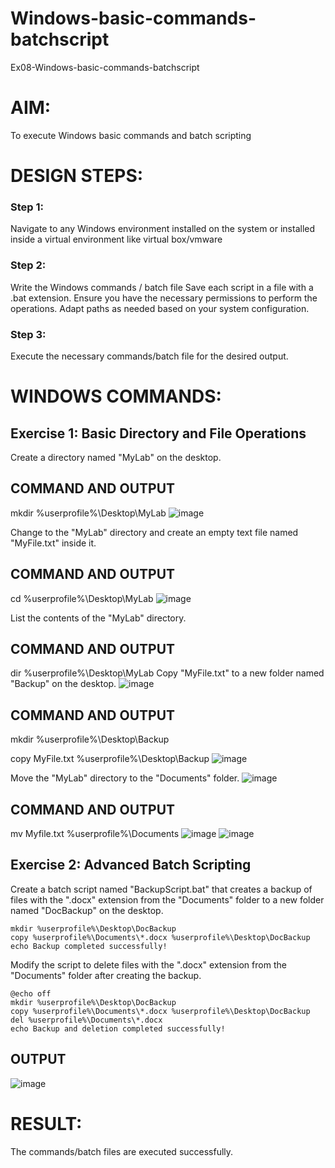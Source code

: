 # Windows-basic-commands-batchscript
Ex08-Windows-basic-commands-batchscript

# AIM:
To execute Windows basic commands and batch scripting

# DESIGN STEPS:

### Step 1:

Navigate to any Windows environment installed on the system or installed inside a virtual environment like virtual box/vmware 

### Step 2:

Write the Windows commands / batch file
Save each script in a file with a .bat extension.
Ensure you have the necessary permissions to perform the operations.
Adapt paths as needed based on your system configuration.
### Step 3:

Execute the necessary commands/batch file for the desired output. 




# WINDOWS COMMANDS:
## Exercise 1: Basic Directory and File Operations
Create a directory named "MyLab" on the desktop.


## COMMAND AND OUTPUT
mkdir %userprofile%\Desktop\MyLab
![image](https://github.com/suchitranath/Windows-basic-commands-batchscript/assets/145742631/02cb9e56-daef-49d0-ba44-12403dc0c941)


Change to the "MyLab" directory and create an empty text file named "MyFile.txt" inside it.


## COMMAND AND OUTPUT
cd %userprofile%\Desktop\MyLab
![image](https://github.com/suchitranath/Windows-basic-commands-batchscript/assets/145742631/630d8c45-4dbc-409a-8d52-fb0c1f9f8fb1)



List the contents of the "MyLab" directory.


## COMMAND AND OUTPUT
dir %userprofile%\Desktop\MyLab
Copy "MyFile.txt" to a new folder named "Backup" on the desktop.
![image](https://github.com/suchitranath/Windows-basic-commands-batchscript/assets/145742631/1dd80b8b-3cd5-4add-903a-cec1a1b0a670)



## COMMAND AND OUTPUT
mkdir %userprofile%\Desktop\Backup

copy MyFile.txt %userprofile%\Desktop\Backup
![image](https://github.com/suchitranath/Windows-basic-commands-batchscript/assets/145742631/553ed90c-9e84-4f6f-9b84-2b59db4aaa09)

Move the "MyLab" directory to the "Documents" folder.
![image](https://github.com/suchitranath/Windows-basic-commands-batchscript/assets/145742631/d042d933-7e21-42d6-a031-a81a04513d00)


## COMMAND AND OUTPUT
mv Myfile.txt %userprofile%\Documents
![image](https://github.com/suchitranath/Windows-basic-commands-batchscript/assets/145742631/67837965-d7cf-40dc-aa57-94cc53b6e68f)
![image](https://github.com/suchitranath/Windows-basic-commands-batchscript/assets/145742631/d0220814-b0d3-425e-bb5a-3e1e350edfc1)


## Exercise 2: Advanced Batch Scripting
Create a batch script named "BackupScript.bat" that creates a backup of files with the ".docx" extension from the "Documents" folder to a new folder named "DocBackup" on the desktop.
```@echo off
mkdir %userprofile%\Desktop\DocBackup
copy %userprofile%\Documents\*.docx %userprofile%\Desktop\DocBackup
echo Backup completed successfully!
```
Modify the script to delete files with the ".docx" extension from the "Documents" folder after creating the backup.
```
@echo off
mkdir %userprofile%\Desktop\DocBackup
copy %userprofile%\Documents\*.docx %userprofile%\Desktop\DocBackup
del %userprofile%\Documents\*.docx
echo Backup and deletion completed successfully!
```





## OUTPUT
![image](https://github.com/suchitranath/Windows-basic-commands-batchscript/assets/145742631/883ac6ab-5021-4076-9f71-ffc641d9e5f0)





# RESULT:
The commands/batch files are executed successfully.

